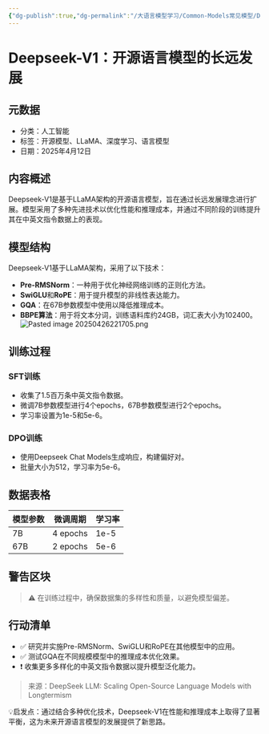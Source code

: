 ```yaml
---
{"dg-publish":true,"dg-permalink":"/大语言模型学习/Common-Models常见模型/DeepSeek系列/Deepseek-V1","dg-home":false,"dg-description":"在此输入笔记的描述","dg-hide":false,"dg-hide-title":false,"dg-show-backlinks":true,"dg-show-local-graph":true,"dg-show-inline-title":true,"dg-pinned":false,"dg-passphrase":"在此输入访问密码","dg-enable-mathjax":false,"dg-enable-mermaid":false,"dg-enable-uml":false,"dg-note-icon":0,"dg-enable-dataview":false,"tags":["NLP"],"permalink":"/大语言模型学习/Common-Models常见模型/DeepSeek系列/Deepseek-V1/","dgShowBacklinks":true,"dgShowLocalGraph":true,"dgShowInlineTitle":true,"dgPassFrontmatter":true,"noteIcon":0,"created":"2025-04-26T22:16:35.378+08:00","updated":"2025-04-26T22:17:08.121+08:00"}
---
```




# Deepseek-V1：开源语言模型的长远发展

## 元数据
- 分类：人工智能
- 标签：开源模型、LLaMA、深度学习、语言模型
- 日期：2025年4月12日


## 内容概述
Deepseek-V1是基于LLaMA架构的开源语言模型，旨在通过长远发展理念进行扩展。模型采用了多种先进技术以优化性能和推理成本，并通过不同阶段的训练提升其在中英文指令数据上的表现。


## 模型结构
Deepseek-V1基于LLaMA架构，采用了以下技术：
- **Pre-RMSNorm**：一种用于优化神经网络训练的正则化方法。
- **SwiGLU**和**RoPE**：用于提升模型的非线性表达能力。
- **GQA**：在67B参数模型中使用以降低推理成本。
- **BBPE算法**：用于将文本分词，训练语料库约24GB，词汇表大小为102400。
![Pasted image 20250426221705.png](/img/user/%E9%99%84%E4%BB%B6/Pasted%20image%2020250426221705.png)


## 训练过程

### SFT训练
- 收集了1.5百万条中英文指令数据。
- 微调7B参数模型进行4个epochs，67B参数模型进行2个epochs。
- 学习率设置为1e-5和5e-6。


### DPO训练
- 使用Deepseek Chat Models生成响应，构建偏好对。
- 批量大小为512，学习率为5e-6。


## 数据表格
| 模型参数 | 微调周期 | 学习率 |
|----------|----------|--------|
| 7B       | 4 epochs | 1e-5   |
| 67B      | 2 epochs | 5e-6   |


## 警告区块
> ⚠ 在训练过程中，确保数据集的多样性和质量，以避免模型偏差。


## 行动清单
- ✅ 研究并实施Pre-RMSNorm、SwiGLU和RoPE在其他模型中的应用。
- ✅ 测试GQA在不同规模模型中的推理成本优化效果。
- ❗ 收集更多多样化的中英文指令数据以提升模型泛化能力。

> 来源：DeepSeek LLM: Scaling Open-Source Language Models with Longtermism

💡启发点：通过结合多种优化技术，Deepseek-V1在性能和推理成本上取得了显著平衡，这为未来开源语言模型的发展提供了新思路。

